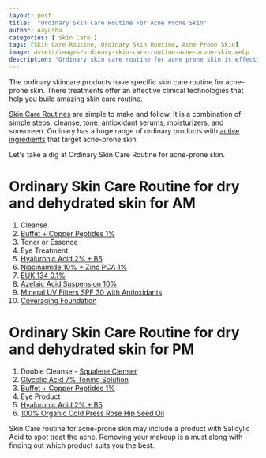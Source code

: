 ```yaml
---
layout: post
title:  "Ordinary Skin Care Routine For Acne Prone Skin"
author: Aayusha
categories: [ Skin Care ]
tags: [Skin Care Routine, Ordinary Skin Routine, Acne Prone Skin]
image: assets/images/ordinary-skin-care-routine-acne-prone-skin.webp
description: "Ordinary skin care routine for acne prone skin is effective as ordinary products help you create the ordinary skin routine that actually works."
---
```


The ordinary skincare products have specific skin care routine for acne-prone skin. There treatments offer an effective clinical technologies that help you build amazing skin care routine.

<a href="https://www.sheenyskincare.com/tags#Skin-Care-Routine" rel="dofollow" target="_blank">Skin Care Routines</a> are simple to make and follow. It is a combination of simple steps, cleanse, tone, antioxidant serums, moisturizers, and sunscreen. Ordinary has a huge range of ordinary products with <a href="https://www.sheenyskincare.com/active-ingredients-for-skin-care/" rel="dofollow" target="_blank">active ingredients</a> that target acne-prone skin. 

Let's take a dig at Ordinary Skin Care Routine for acne-prone skin.

<!-- # Morning Ordinary Skin Care Routine

Cleanse your skin, treat it, tone it, use water-based serums, emulsions, creams/oils/balms, sunscreen, and primer.


# Night Ordinary Skin Care Routine
Double cleanse your skin, treat it, use an exfoliating toner or retinol, water-based serums, emulsions, and creams/oils/balms.


But this information is too vague and confusing as it doesn't particularly target skin type and skin issues. Keep reading as we create a skincare routine for you based on what you're searching for. -->


# Ordinary Skin Care Routine for dry and dehydrated skin for AM

1. Cleanse
2. <a href="https://www.cultbeauty.co.uk/the-ordinary-buffet-copper-peptides-1.html" target="_blank" rel="nofollow">Buffet + Copper Peptides 1%</a>
3. Toner or Essence
4. Eye Treatment
5. <a href="https://www.cultbeauty.co.uk/the-ordinary-hyaluronic-acid-2-b5.html" target="_blank" rel="nofollow">Hyaluronic Acid 2% + B5</a>
6. <a href="https://www.cultbeauty.co.uk/the-ordinary-niacinamide-10-zinc-1.html" target="_blank" rel="nofollow">Niacinamide 10% + Zinc PCA 1%</a>
7. <a href="https://www.cultbeauty.co.uk/the-ordinary-euk-134-0-1.html" target="_blank" rel="nofollow">EUK 134 0.1%</a>
8. <a href="https://www.cultbeauty.co.uk/the-ordinary-azelaic-acid-suspension-10.html" target="_blank" rel="nofollow">Azelaic Acid Suspension 10%</a>
9. <a href="https://www.cultbeauty.co.uk/the-ordinary" target="_blank" rel="nofollow">Mineral UV Filters SPF 30 with Antioxidants</a>
10. <a href="https://www.cultbeauty.co.uk/the-ordinary-coverage-foundation.html" target="_blank" rel="nofollow">Coveraging Foundation</a>


# Ordinary Skin Care Routine for dry and dehydrated skin for PM

1. Double Cleanse - <a href="https://www.cultbeauty.co.uk/the-ordinary-squalene-cleanser.html" target="_blank" rel="nofollow">Squalene Clenser</a>
2. <a href="https://www.cultbeauty.co.uk/the-ordinary-glycolic-acid-7-toning-solution.html" target="_blank" rel="nofollow">Glycolic Acid 7% Toning Solution</a>
3. <a href="https://www.cultbeauty.co.uk/the-ordinary-buffet-copper-peptides-1.html" target="_blank" rel="nofollow">Buffet + Copper Peptides 1%</a>
4. Eye Product
5. <a href="https://www.cultbeauty.co.uk/the-ordinary-hyaluronic-acid-2-b5.html" target="_blank" rel="nofollow">Hyaluronic Acid 2% + B5</a>
6. <a href="https://www.cultbeauty.co.uk/the-ordinary-100-organic-cold-pressed-rose-hip-seed-oil.html" target="_blank" rel="nofollow">100% Organic Cold Press Rose Hip Seed Oil</a>
 
Skin Care routine for acne-prone skin may include a product with Salicylic Acid to spot treat the acne. Removing your makeup is a must along with finding out which product suits you the best.
